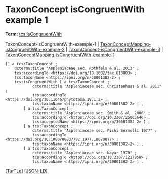 # TaxonConcept isCongruentWith example 1


**Term:** [tcs:isCongruentWith](../terms/#tcs_iscongruentwith)

TaxonConcept-isCongruentWith-example-1 | [TaxonConceptMapping-isCongruentWith-example-2](./TaxonConceptMapping-isCongruentWith-example-2.html) | [TaxonConcept-isCongruentWith-example-3](./TaxonConcept-isCongruentWith-example-3.html) | [TaxonConceptMapping-isCongruentWith-example-1](./TaxonConceptMapping-isCongruentWith-example-1.html)
```turtle
[] a tcs:TaxonConcept ;
    dcterms:title "Aspleniaceae sec. Rothfels & al. 2012" ;
    tcs:accordingTo <https://doi.org/10.1002/tax.613003> ;
    tcs:taxonName <https://ipni.org/n/30001382-2> ;
    tcs:isCongruentWith [ a tcs:TaxonConcept ;
            dcterms:title "Aspleniaceae sec. Christenhusz & al. 2011" ;
            tcs:accordingTo <https://doi.org/10.11646/phytotaxa.19.1.2> ;
            tcs:taxonName <https://ipni.org/n/30001382-2> ] ,
        [ a tcs:TaxonConcept ;
            dcterms:title "Aspleniaceae sec. Smith & al. 2006" ;
            tcs:accordingTo <https://doi.org/10.2307/25065646> ;
            tcs:acceptedName <https://ipni.org/n/30001382-2> ] ,
        [ a tcs:TaxonConcept ;
            dcterms:title "Aspleniaceae sec. Pichi Sermolli 1977" ;
            tcs:accordingTo <https://doi.org/10.1080/00837792.1977.10670077> ;
            tcs:taxonName <https://ipni.org/n/30001382-2> ] ,
        [ a tcs:TaxonConcept ;
            dcterms:title "Aspleniaceae sec. Nayar 1970" ;
            tcs:accordingTo <https://doi.org/10.2307/1217958> ;
            tcs:taxonName <https://ipni.org/n/30001382-2> ] .
```

[&#91;TurTLe&#93;](https://github.com/tdwg/tcs2/blob/master/examples/TaxonConcept-isCongruentWith-example-1.ttl)&nbsp;[&#91;JSON-LD&#93;](https://github.com/tdwg/tcs2/blob/master/examples/TaxonConcept-isCongruentWith-example-1.jsonld)

